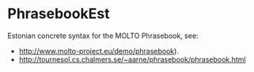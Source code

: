 PhrasebookEst
=============

Estonian concrete syntax for the MOLTO Phrasebook, see:

  * http://www.molto-project.eu/demo/phrasebook).
  * http://tournesol.cs.chalmers.se/~aarne/phrasebook/phrasebook.html
